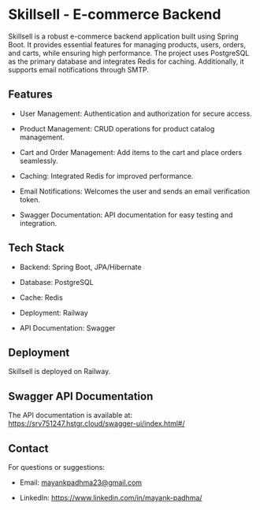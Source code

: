 # Skillsell - E-commerce Backend

Skillsell is a robust e-commerce backend application built using Spring Boot. It provides essential features for managing products, users, orders, and carts, while ensuring high performance. The project uses PostgreSQL as the primary database and integrates Redis for caching. Additionally, it supports email notifications through SMTP.

## Features

- User Management: Authentication and authorization for secure access.

- Product Management: CRUD operations for product catalog management.

- Cart and Order Management: Add items to the cart and place orders seamlessly.

- Caching: Integrated Redis for improved performance.

- Email Notifications: Welcomes the user and sends an email verification token.

- Swagger Documentation: API documentation for easy testing and integration.

## Tech Stack

- Backend: Spring Boot, JPA/Hibernate

- Database: PostgreSQL

- Cache: Redis

- Deployment: Railway

- API Documentation: Swagger

## Deployment

Skillsell is deployed on Railway.

## Swagger API Documentation

The API documentation is available at:
https://srv751247.hstgr.cloud/swagger-ui/index.html#/

## Contact

For questions or suggestions:

- Email: mayankpadhma23@gmail.com

- LinkedIn: https://www.linkedin.com/in/mayank-padhma/
